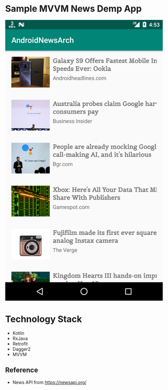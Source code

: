 # Sample MVVM News Demp App

![home image](ss/home.png)


# Technology Stack

- Kotlin
- RxJava
- Retrofit
- Dagger2
- MVVM

## Reference
- News API from https://newsapi.org/
